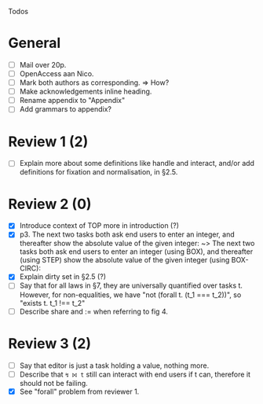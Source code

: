 Todos

# General

* [ ] Mail over 20p.
* [ ] OpenAccess aan Nico.
* [ ] Mark both authors as corresponding. => How?
* [ ] Make acknowledgements inline heading.
* [ ] Rename appendix to "Appendix"
* [ ] Add grammars to appendix?

# Review 1 (2)

* [ ] Explain more about some definitions like handle and interact, and/or add definitions for fixation and normalisation, in §2.5.

# Review 2 (0)

* [x] Introduce context of TOP more in introduction (?)
* [x] p3. The next two tasks both ask end users to enter an integer, and thereafter show the absolute value of the given integer: ~> The next two tasks both ask end users to enter an integer (using BOX), and thereafter (using STEP) show the absolute value of the given integer (using BOX-CIRC):
* [x] Explain dirty set in §2.5 (?)
* [ ] Say that for all laws in §7, they are universally quantified over tasks t. However, for non-equalities, we have "not (forall t. (t_1 === t_2))", so "exists t. t_1 !== t_2"
* [ ] Describe share and := when referring to fig 4.

# Review 3 (2)

* [ ] Say that editor is just a task holding a value, nothing more.
* [ ] Describe that `↯ ⨝ t` still can interact with end users if t can, therefore it should not be failing.
* [x] See "forall" problem from reviewer 1.